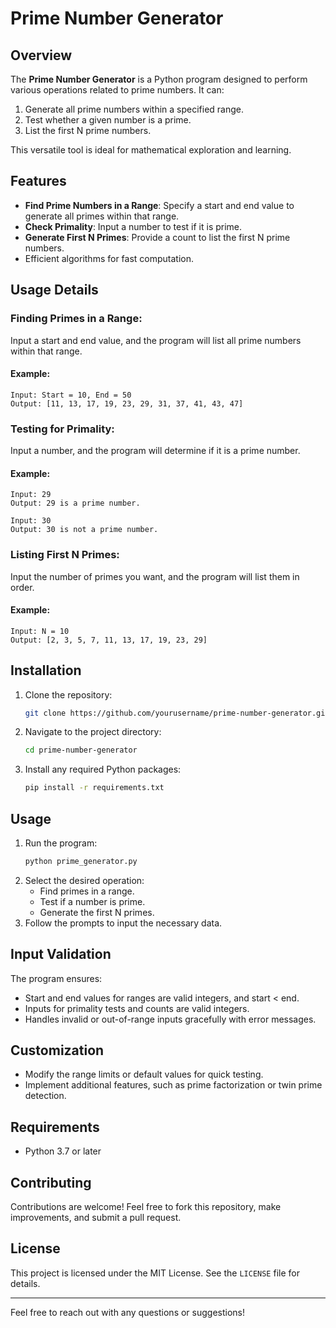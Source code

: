 # Prime Number Generator

## Overview

The **Prime Number Generator** is a Python program designed to perform various operations related to prime numbers. It can:

1. Generate all prime numbers within a specified range.
2. Test whether a given number is a prime.
3. List the first N prime numbers.

This versatile tool is ideal for mathematical exploration and learning.

## Features

- **Find Prime Numbers in a Range**: Specify a start and end value to generate all primes within that range.
- **Check Primality**: Input a number to test if it is prime.
- **Generate First N Primes**: Provide a count to list the first N prime numbers.
- Efficient algorithms for fast computation.

## Usage Details

### Finding Primes in a Range:

Input a start and end value, and the program will list all prime numbers within that range.

#### Example:
```
Input: Start = 10, End = 50
Output: [11, 13, 17, 19, 23, 29, 31, 37, 41, 43, 47]
```

### Testing for Primality:

Input a number, and the program will determine if it is a prime number.

#### Example:
```
Input: 29
Output: 29 is a prime number.

Input: 30
Output: 30 is not a prime number.
```

### Listing First N Primes:

Input the number of primes you want, and the program will list them in order.

#### Example:
```
Input: N = 10
Output: [2, 3, 5, 7, 11, 13, 17, 19, 23, 29]
```

## Installation

1. Clone the repository:
   ```bash
   git clone https://github.com/yourusername/prime-number-generator.git
   ```
2. Navigate to the project directory:
   ```bash
   cd prime-number-generator
   ```
3. Install any required Python packages:
   ```bash
   pip install -r requirements.txt
   ```

## Usage

1. Run the program:
   ```bash
   python prime_generator.py
   ```
2. Select the desired operation:
   - Find primes in a range.
   - Test if a number is prime.
   - Generate the first N primes.
3. Follow the prompts to input the necessary data.

## Input Validation

The program ensures:

- Start and end values for ranges are valid integers, and start < end.
- Inputs for primality tests and counts are valid integers.
- Handles invalid or out-of-range inputs gracefully with error messages.

## Customization

- Modify the range limits or default values for quick testing.
- Implement additional features, such as prime factorization or twin prime detection.

## Requirements

- Python 3.7 or later

## Contributing

Contributions are welcome! Feel free to fork this repository, make improvements, and submit a pull request.

## License

This project is licensed under the MIT License. See the `LICENSE` file for details.

---

Feel free to reach out with any questions or suggestions!
